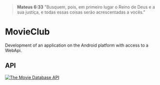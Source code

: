 > **Mateus 6:33** "Busquem, pois, em primeiro lugar o Reino de Deus e a sua justiça, e todas essas coisas serão acrescentadas a vocês."

# MovieClub
Development of an application on the Android platform with access to a WebApi.


## API
[![The Movie Database API](https://www.themoviedb.org/assets/41bdcf10bbf6f84c0fc73f27b2180b95/images/v4/logos/91x81.png)](https://www.themoviedb.org/documentation/api)

